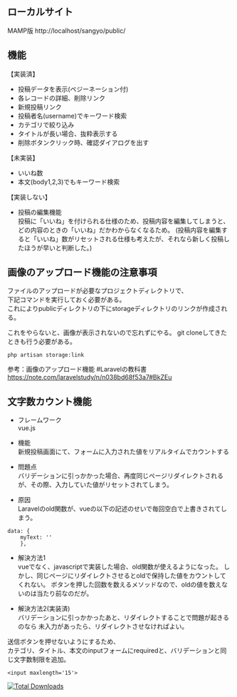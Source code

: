 ## ローカルサイト
MAMP版
http://localhost/sangyo/public/

## 機能  
  
【実装済】  
 - 投稿データを表示(ペジーネーション付)  
 - 各レコードの詳細、削除リンク  
 - 新規投稿リンク  
 - 投稿者名(username)でキーワード検索  
 - カテゴリで絞り込み  
 - タイトルが長い場合、抜粋表示する  
 - 削除ボタンクリック時、確認ダイアログを出す

【未実装】  
 - いいね数  
 - 本文(body1,2,3)でもキーワード検索  

【実装しない】  
 - 投稿の編集機能  
投稿に「いいね」を付けられる仕様のため、投稿内容を編集してしまうと、どの内容のときの「いいね」だかわからなくなるため。
(投稿内容を編集すると「いいね」数がリセットされる仕様も考えたが、それなら新しく投稿したほうが早いと判断した。)

## 画像のアップロード機能の注意事項

ファイルのアップロードが必要なプロジェクトディレクトリで、  
下記コマンドを実行しておく必要がある。  
これによりpublicディレクトリの下にstorageディレクトリのリンクが作成される。  

これをやらないと、画像が表示されないので忘れずにやる。
git cloneしてきたときも行う必要がある。

`php artisan storage:link`

参考：画像のアップロード機能 #Laravelの教科書  
https://note.com/laravelstudy/n/n038bd68f53a7#BkZEu


## 文字数カウント機能

 - フレームワーク  
vue.js

 - 機能  
新規投稿画面にて、フォームに入力された値をリアルタイムでカウントする

 - 問題点  
バリデーションに引っかかった場合、再度同じページリダイレクトされるが、その際、入力していた値がリセットされてしまう。  

 - 原因  
Laravelのold関数が、vueの以下の記述のせいで毎回空白で上書きされてしまう。
```
data: {
    myText: ''
    },
```

 - 解決方法1  
vueでなく、javascriptで実装した場合、old関数が使えるようになった。
しかし、同じページにリダイレクトさせるとoldで保持した値をカウントしてくれない。
ボタンを押した回数を数えるメソッドなので、oldの値を数えないのは当たり前なのだが。

 - 解決方法2(実装済)  
バリデーションに引っかかったあと、リダイレクトすることで問題が起きるのなら
未入力があったら、リダイレクトさせなければよい。  

送信ボタンを押せないようにするため、  
カテゴリ、タイトル、本文のinputフォームにrequiredと、バリデーションと同じ文字数制限を追加。  
```
<input maxlength='15'>
```

<a href="https://packagist.org/packages/laravel/framework"><img src="https://poser.pugx.org/laravel/framework/d/total.svg" alt="Total Downloads"></a>

